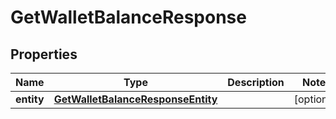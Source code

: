 

# GetWalletBalanceResponse


## Properties

| Name | Type | Description | Notes |
|------------ | ------------- | ------------- | -------------|
|**entity** | [**GetWalletBalanceResponseEntity**](GetWalletBalanceResponseEntity.md) |  |  [optional] |



